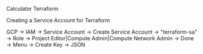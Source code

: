 Calculator Terraform

Creating a Service Account for Terraform

GCP -> IAM -> Service Account -> Create Service Account -> "terraform-sa" -> Role -> Project Editor|Compute Admin|Compute Network Admin -> Done -> Menu -> Create Key -> JSON